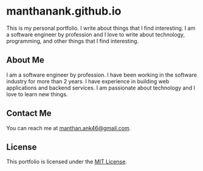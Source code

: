 # manthanank.github.io

This is my personal portfolio. I write about things that I find interesting. I am a software engineer by profession and I love to write about technology, programming, and other things that I find interesting.

## About Me

I am a software engineer by profession. I have been working in the software industry for more than 2 years. I have experience in building web applications and backend services. I am passionate about technology and I love to learn new things.

## Contact Me

You can reach me at [manthan.ank46@gmail.com](mailto:manthan.ank46@gmail.com).

## License

This portfolio is licensed under the [MIT License](LICENSE).

